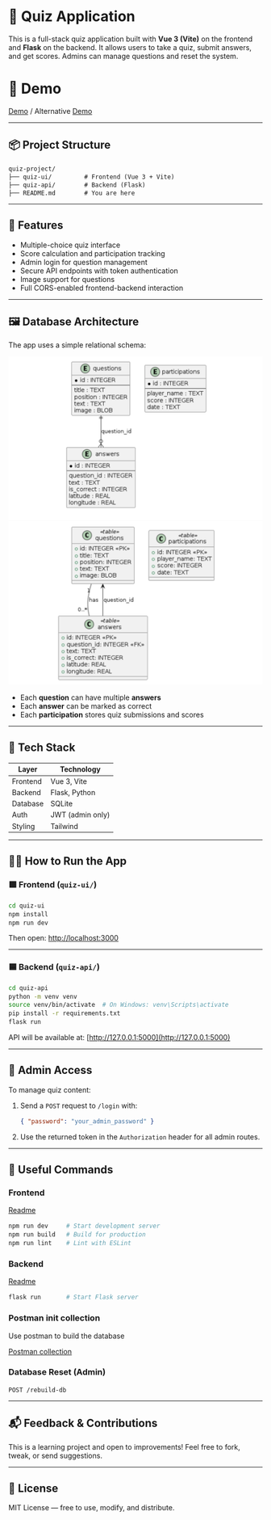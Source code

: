 # 🧠 Quiz Application

This is a full-stack quiz application built with **Vue 3 (Vite)** on the frontend and **Flask** on the backend. It allows users to take a quiz, submit answers, and get scores. Admins can manage questions and reset the system.

# 🎦 Demo

[Demo](https://youtu.be/h35OliZo67k) / Alternative [Demo](quiz-blob/main/demo%20minimized.mp4)

---

## 📦 Project Structure

```
quiz-project/
├── quiz-ui/         # Frontend (Vue 3 + Vite)
├── quiz-api/        # Backend (Flask)
├── README.md        # You are here
```

---

## 🚀 Features

- Multiple-choice quiz interface
- Score calculation and participation tracking
- Admin login for question management
- Secure API endpoints with token authentication
- Image support for questions
- Full CORS-enabled frontend-backend interaction

---

## 🖼️ Database Architecture

The app uses a simple relational schema:

![UML](UML.png)
![UML Entity](UML2.png)

- Each **question** can have multiple **answers**
- Each **answer** can be marked as correct
- Each **participation** stores quiz submissions and scores

---

## 🧩 Tech Stack

| Layer     | Technology        |
|-----------|-------------------|
| Frontend  | Vue 3, Vite       |
| Backend   | Flask, Python     |
| Database  | SQLite            |
| Auth      | JWT (admin only)  |
| Styling   | Tailwind          |

---

## 🧑‍💻 How to Run the App

### 🟩 Frontend (`quiz-ui/`)

```bash
cd quiz-ui
npm install
npm run dev
```

Then open: [http://localhost:3000](http://localhost:3000)

---

### 🟦 Backend (`quiz-api/`)

```bash
cd quiz-api
python -m venv venv
source venv/bin/activate  # On Windows: venv\Scripts\activate
pip install -r requirements.txt
flask run
```

API will be available at: [http://127.0.0.1:5000](http://127.0.0.1:5000)

---

## 🔐 Admin Access

To manage quiz content:

1. Send a `POST` request to `/login` with:
    ```json
    { "password": "your_admin_password" }
    ```

2. Use the returned token in the `Authorization` header for all admin routes.

---

## 📎 Useful Commands

### Frontend
[Readme](quiz-ui/README.md)
```bash
npm run dev     # Start development server
npm run build   # Build for production
npm run lint    # Lint with ESLint
```

### Backend
[Readme](quiz-api/README.md)

```bash
flask run       # Start Flask server
```

### Postman init collection
Use postman to build the database

[Postman collection](<Quiz Init.postman_collection.json>)

### Database Reset (Admin)

```http
POST /rebuild-db
```

---

## 📬 Feedback & Contributions

This is a learning project and open to improvements! Feel free to fork, tweak, or send suggestions.

---

## 📖 License

MIT License — free to use, modify, and distribute.
